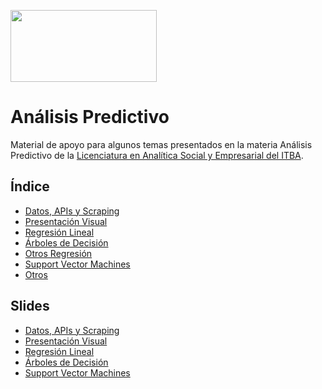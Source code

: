 <a href="url"><img src="https://www.itba.edu.ar/wp-content/uploads/2020/03/Marca-ITBA-Color-ALTA.png" height="115" width="234" ></a>

# Análisis Predictivo

Material de apoyo para algunos temas presentados en la materia Análisis Predictivo de la [Licenciatura en Analítica Social y Empresarial del ITBA](https://www.itba.edu.ar/grado/analitica-empresarial-y-social). 

## Índice
* [Datos, APIs y Scraping](https://github.com/LCaravaggio/AnalisisPredictivo/tree/master/01_Apis_Scraping_Datos)
* [Presentación Visual](https://github.com/LCaravaggio/AnalisisPredictivo/tree/master/02_Presentaci%C3%B3n_Visual)
* [Regresión Lineal](https://github.com/LCaravaggio/AnalisisPredictivo/tree/master/03_Regresi%C3%B3n_Lineal)
* [Árboles de Decisión](https://github.com/LCaravaggio/AnalisisPredictivo/tree/master/04_%C3%81rboles)
* [Otros Regresión](https://github.com/LCaravaggio/AnalisisPredictivo/tree/master/05_Otros_Regresi%C3%B3n)
* [Support Vector Machines](https://github.com/LCaravaggio/AnalisisPredictivo/tree/master/06_SVM)
* [Otros](https://github.com/LCaravaggio/AnalisisPredictivo/tree/master/07_Otros)

## Slides
* [Datos, APIs y Scraping](https://docs.google.com/presentation/d/1LJ32k889JxY3c9cViWLfKgLmImBnhAl3OdNdF10NFiU/edit?usp=sharing)
* [Presentación Visual](https://docs.google.com/presentation/d/1iPAzjFEh8rzcuNEqbSkH1jvvcKCGfJ6GZCVVz56yr98/edit?usp=sharing)
* [Regresión Lineal](https://docs.google.com/presentation/d/1MELKMIqsMDmS5LwMnr8soVNR90g8j4GZK6bCBFF17N8/edit?usp=sharing)
* [Árboles de Decisión](https://docs.google.com/presentation/d/1DxqJpG0t41zWIAzI0op3LHqINr5NkcEzmhI44S4DXf4/edit?usp=sharing)
* [Support Vector Machines](https://docs.google.com/presentation/d/1orZnj6ymJBJBbZ-s2RoiJCIqdhzNbzN1owwrSpK1Doo/edit?usp=sharing)

